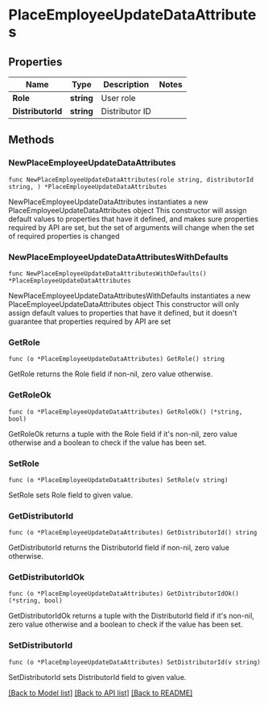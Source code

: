 # PlaceEmployeeUpdateDataAttributes

## Properties

Name | Type | Description | Notes
------------ | ------------- | ------------- | -------------
**Role** | **string** | User role | 
**DistributorId** | **string** | Distributor ID | 

## Methods

### NewPlaceEmployeeUpdateDataAttributes

`func NewPlaceEmployeeUpdateDataAttributes(role string, distributorId string, ) *PlaceEmployeeUpdateDataAttributes`

NewPlaceEmployeeUpdateDataAttributes instantiates a new PlaceEmployeeUpdateDataAttributes object
This constructor will assign default values to properties that have it defined,
and makes sure properties required by API are set, but the set of arguments
will change when the set of required properties is changed

### NewPlaceEmployeeUpdateDataAttributesWithDefaults

`func NewPlaceEmployeeUpdateDataAttributesWithDefaults() *PlaceEmployeeUpdateDataAttributes`

NewPlaceEmployeeUpdateDataAttributesWithDefaults instantiates a new PlaceEmployeeUpdateDataAttributes object
This constructor will only assign default values to properties that have it defined,
but it doesn't guarantee that properties required by API are set

### GetRole

`func (o *PlaceEmployeeUpdateDataAttributes) GetRole() string`

GetRole returns the Role field if non-nil, zero value otherwise.

### GetRoleOk

`func (o *PlaceEmployeeUpdateDataAttributes) GetRoleOk() (*string, bool)`

GetRoleOk returns a tuple with the Role field if it's non-nil, zero value otherwise
and a boolean to check if the value has been set.

### SetRole

`func (o *PlaceEmployeeUpdateDataAttributes) SetRole(v string)`

SetRole sets Role field to given value.


### GetDistributorId

`func (o *PlaceEmployeeUpdateDataAttributes) GetDistributorId() string`

GetDistributorId returns the DistributorId field if non-nil, zero value otherwise.

### GetDistributorIdOk

`func (o *PlaceEmployeeUpdateDataAttributes) GetDistributorIdOk() (*string, bool)`

GetDistributorIdOk returns a tuple with the DistributorId field if it's non-nil, zero value otherwise
and a boolean to check if the value has been set.

### SetDistributorId

`func (o *PlaceEmployeeUpdateDataAttributes) SetDistributorId(v string)`

SetDistributorId sets DistributorId field to given value.



[[Back to Model list]](../README.md#documentation-for-models) [[Back to API list]](../README.md#documentation-for-api-endpoints) [[Back to README]](../README.md)


